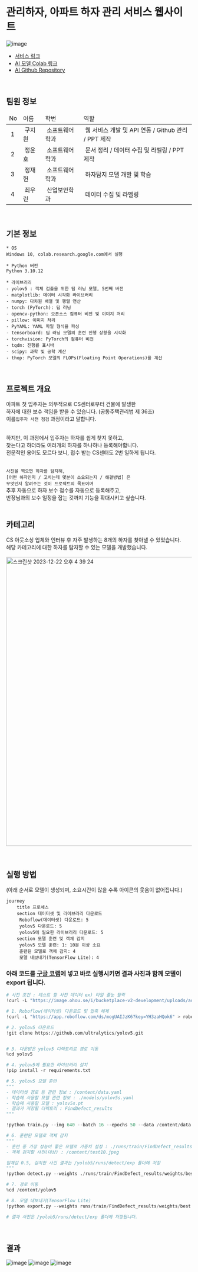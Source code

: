 # 관리하자, 아파트 하자 관리 서비스 웹사이트

![image](https://github.com/ITKOO/AI-Based-Detecting-Defects-in-Apartments/assets/31758135/f0e47296-e110-4a39-9648-4f4405ee25be)


- <a href="http://openai.itkoo.kr">서비스 링크</a>
- <a href="https://colab.research.google.com/drive/1CKfAUHTwjHNii0wPwI2W3q1Y15Zg2-W4?usp=sharing">AI 모델 Colab 링크</a>
- <a href="https://github.com/ITKOO/AI-Based-Detecting-Defects-in-Apartments-Website">AI Github Repository</a>
<br>

## 팀원 정보
<table style="width:100% !important">
  <thead>
    <td>No</td>
    <td>이름</td>
    <td>학번</td>
    <td>역할</td>
  </thead>
  <tr>
    <td>&nbsp;1&nbsp;</td>
    <td>&nbsp;구지원&nbsp;</td>
    <td>&nbsp;소프트웨어학과&nbsp;</td>
    <td>&nbsp;웹 서비스 개발 및 API 연동 / Github 관리 / PPT 제작&nbsp;</td>
  </tr>
  <tr>
    <td>&nbsp;2&nbsp;</td>
    <td>&nbsp;정윤호&nbsp;</td>
    <td>&nbsp;소프트웨어학과&nbsp;</td>
    <td>&nbsp;문서 정리 / 데이터 수집 및 라벨링 / PPT 제작&nbsp;</td>
  </tr>
  <tr>
    <td>&nbsp;3&nbsp;</td>
    <td>&nbsp;정재헌&nbsp;</td>
    <td>&nbsp;소프트웨어학과&nbsp;</td>
    <td>&nbsp;하자탐지 모델 개발 및 학습&nbsp;</td>
  </tr>
  <tr>
    <td>&nbsp;4&nbsp;</td>
    <td>&nbsp;최우린&nbsp;</td>
    <td>&nbsp;산업보안학과&nbsp;</td>
    <td>&nbsp;데이터 수집 및 라벨링&nbsp;</td>
  </tr>
</table>

<br>

## 기본 정보
```
* OS
Windows 10, colab.research.google.com에서 실행

* Python 버전
Python 3.10.12

* 라이브러리
- yolov5 : 객체 검출을 위한 딥 러닝 모델, 5번째 버전
- matplotlib: 데이터 시각화 라이브러리
- numpy: 다차원 배열 및 행렬 연산
- torch (PyTorch): 딥 러닝
- opencv-python: 오픈소스 컴퓨터 비전 및 이미지 처리
- pillow: 이미지 처리
- PyYAML: YAML 파일 형식을 파싱
- tensorboard: 딥 러닝 모델의 훈련 진행 상황을 시각화
- torchvision: PyTorch의 컴퓨터 비전
- tqdm: 진행률 표시바
- scipy: 과학 및 공학 계산
- thop: PyTorch 모델의 FLOPs(Floating Point Operations)를 계산
```

<br>

## 프로젝트 개요
아파트 첫 입주자는 의무적으로 CS센터로부터 건물에 발생한<br>
하자에 대한 보수 책임을 받을 수 있습니다. (공동주택관리법 제 36조)<br>
이를`입주자 사전 점검` 과정이라고 말합니다.<br><br>

하지만, 이 과정에서 입주자는 하자를 쉽게 찾지 못하고,<br>
찾는다고 하더라도 여러개의 하자를 하나하나 등록해야합니다.<br>
전문적인 용어도 모르다 보니, 접수 받는 CS센터도 2번 일하게 됩니다.<br><br>

`사진을 찍으면 하자를 탐지해,`<br>
`[어떤 하자인지 / 고치는데 몇분이 소요되는지 / 해결방법] 은`<br>
`무엇인지 알려주는 것이 프로젝트의 목표이며`<br>
추후 자동으로 하자 보수 접수를 자동으로 등록해주고,<br>
반장님과의 보수 일정을 잡는 것까지 기능을 확대시키고 싶습니다.<br>
<br>

## 카테고리
CS 아웃소싱 업체와 인터뷰 후 자주 발생하는 8개의 하자를 찾아낼 수 있었습니다.<br>
해당 카테고리에 대한 하자를 탐자할 수 있는 모델을 개발했습니다.<br><br>
<img width="781" alt="스크린샷 2023-12-22 오후 4 39 24" src="https://github.com/ITKOO/AI-Based-Detecting-Defects-in-Apartments/assets/31758135/b57bc9ae-dcd2-476b-8ced-f5a0c152c098">

<br>

## 실행 방법

(아래 순서로 모델이 생성되며, 소요시간이 많을 수록 아이콘의 웃음이 없어집니다.)
```mermaid
journey
    title 프로세스
    section 데이터셋 및 라이브러리 다운로드
     Roboflow(데이터셋) 다운로드: 5
     yolov5 다운로드: 5
     yolov5에 필요한 라이브러리 다운로드: 5
    section 모델 훈련 및 객체 감지
     yolov5 모델 훈련: 1: 10분 이상 소요
     훈련된 모델로 객체 감지: 4
     모델 내보내기(TensorFlow Lite): 4

```

### 아래 코드를 <a href="https://colab.research.google.com/drive/1CKfAUHTwjHNii0wPwI2W3q1Y15Zg2-W4?usp=sharing">구글 코랩</a>에 넣고 바로 실행시키면 결과 사진과 함께 모델이 export 됩니다.


``` python
# 사전 조건 : 테스트 할 사진 데이터 ex) 타일 줄눈 탈락
!curl -L "https://image.ohou.se/i/bucketplace-v2-development/uploads/advices/photos/156631004901716305.jpg?gif=1&w=600" -o /content/test.jpg

# 1. Roboflow(데이터셋) 다운로드 및 압축 해제
!curl -L "https://app.roboflow.com/ds/mogUAIJzK6?key=YH3zaHQok6" > roboflow.zip; unzip roboflow.zip; rm roboflow.zip

# 2. yolov5 다운로드
!git clone https://github.com/ultralytics/yolov5.git


# 3. 다운받은 yolov5 디렉토리로 경로 이동
%cd yolov5

# 4. yolov5에 필요한 라이브러리 설치
!pip install -r requirements.txt

# 5. yolov5 모델 훈련
"""
- 데이터셋 경로 등 관련 정보 : /content/data.yaml
- 학습에 사용할 모델 관련 정보 : ./models/yolov5s.yaml
- 학습에 사용할 모델 : yolov5s.pt
- 결과가 저장될 디렉토리 : FindDefect_results
"""

!python train.py --img 640 --batch 16 --epochs 50 --data /content/data.yaml --cfg ./models/yolov5s.yaml --weights yolov5s.pt --name FindDefect_results

# 6. 훈련된 모델로 객체 감지
"""
- 훈련 중 가장 성능이 좋은 모델로 가중치 설정 : ./runs/train/FindDefect_results/weights/best.pt
- 객체 감지할 사진(대상) : /content/test10.jpeg

임계값 0.5, 감지한 사진 결과는 /yolob5/runs/detect/exp 폴더에 저장
"""
!python detect.py --weights ./runs/train/FindDefect_results/weights/best.pt --conf 0.5 --source /content/test.jpg

# 7. 경로 이동
%cd /content/yolov5

# 8. 모델 내보내기(TensorFlow Lite)
!python export.py --weights runs/train/FindDefect_results/weights/best.pt --include tflite --img 416

# 결과 사진은 /yolob5/runs/detect/exp 폴더에 저장됩니다.
```

<br>

## 결과
![image](https://github.com/ITKOO/AI-Based-Detecting-Defects-in-Apartments/assets/31758135/fc1bb0d2-809d-471a-b51a-ef4103bea582)
![image](https://github.com/ITKOO/AI-Based-Detecting-Defects-in-Apartments/assets/31758135/33d82292-9032-4d1f-8bc1-74d336c1f6e6)
![image](https://github.com/ITKOO/AI-Based-Detecting-Defects-in-Apartments/assets/31758135/add84fe5-13f5-47e4-9787-379f0cd7fdaa)



